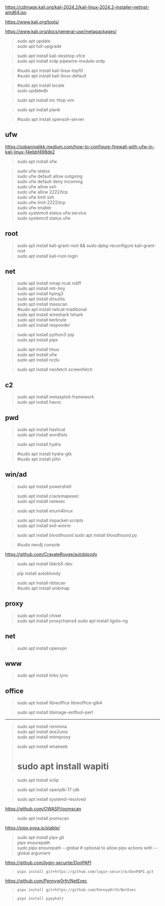 https://cdimage.kali.org/kali-2024.2/kali-linux-2024.2-installer-netinst-amd64.iso

https://www.kali.org/tools/

https://www.kali.org/docs/general-use/metapackages/

> sudo apt update  
> sudo apt full-upgrade  

> sudo apt install kali-desktop-xfce  
> sudo apt install xrdp pipewire-module-xrdp  

> #sudo apt install kali-linux-top10  
> #sudo apt install kali-linux-default  


> #sudo apt install locate  
> sudo updatedb  

> sudo apt install mc htop vim  

> sudo apt install plank  

> #sudo apt install openssh-server  

ufw
---

https://sobanmalikk.medium.com/how-to-configure-firewall-with-ufw-in-kali-linux-14ebbf498de2  

>  sudo apt install ufw  

> sudo ufw status  
> sudo ufw default allow outgoing  
> sudo ufw default deny incoming  
> sudo ufw allow ssh  
> sudo ufw allow 2222/tcp  
> sudo ufw limit ssh  
> sudo ufw limit 2222/tcp  
> sudo ufw enable  
> sudo systemctl status ufw.service  
> sudo systemctl status ufw  

root
---

> sudo apt install kali-grant-root && sudo dpkg-reconfigure kali-grant-root  
> sudo apt install kali-root-login  

net
---

> sudo apt install nmap ncat ndiff   
> sudo apt install mtr-tiny  
> sudo apt install hping3  
> sudo apt install dnsutils  
> sudo apt install masscan  
> #sudo apt install netcat-traditional  
> sudo apt install wireshark tshark   
> sudo apt install kerbrute  
> sudo apt install responder  

> sudo apt install python3-pip  
> sudo apt install pipx  

> sudo apt install tmux  
> sudo apt install ufw  
> sudo apt install ncdu  

> sudo apt install neofetch screenfetch  

c2
---

> sudo apt install metasploit-framework   
> sudo apt install havoc  


pwd
---

> sudo apt install hashcat  
> sudo apt install wordlists  

> sudo apt install hydra

> #sudo apt install hydra-gtk  
> #sudo apt install john  

win/ad
---

> sudo apt install powershell  

> sudo apt install crackmapexec  
> sudo apt install netexec  

> sudo apt install enum4linux  

> sudo apt install impacket-scripts  
> sudo apt install evil-winrm  

> sudo apt install bloodhound
> sudo apt install bloodhound.py
  
> #sudo neo4j console  

https://github.com/CravateRouge/autobloody
> sudo apt install libkrb5-dev

> pip install autobloody


> sudo apt install nbtscan  
> #sudo apt install smbmap  

proxy
---
> sudo apt install chisel  
> sudo apt install proxychains4
> sudo apt install ligolo-ng

net
---
> sudo apt install openvpn

www
---

> sudo apt install links lynx


office
---

> sudo apt install libreoffice libreoffice-gtk4  

> sudo apt install libimage-exiftool-perl  

---

> sudo apt install remmina  
> sudo apt install dos2unix  
> sudo apt install mitmproxy  

> sudo apt install whatweb  
> # sudo apt install wapiti  

> sudo apt install xclip

> sudo apt install openjdk-17-jdk

> sudo apt install systemd-resolved



https://github.com/OWASP/joomscan
> sudo apt install joomscan

https://pipx.pypa.io/stable/  
> sudo apt install pipx git  
> pipx ensurepath  
> sudo pipx ensurepath --global # optional to allow pipx actions with --global argument  

https://github.com/login-securite/DonPAPI  
> `pipx install git+https://github.com/login-securite/DonPAPI.git`

https://github.com/Pennyw0rth/NetExec  
> `pipx install git+https://github.com/Pennyw0rth/NetExec`  


> `pipx install pypykatz`  
